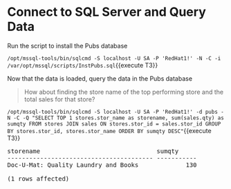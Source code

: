 # Connect to SQL Server and Query Data

Run the script to install the Pubs database

`/opt/mssql-tools/bin/sqlcmd -S localhost -U SA -P 'RedHat1!' -N -C -i /var/opt/mssql/scripts/InstPubs.sql`{{execute T3}}

Now that the data is loaded, query the data in the Pubs database

> How about finding the store name of the top performing store and the total sales for that store?  

`/opt/mssql-tools/bin/sqlcmd -S localhost -U SA -P 'RedHat1!' -d pubs -N -C -Q "SELECT TOP 1 stores.stor_name as storename, sum(sales.qty) as sumqty FROM stores JOIN sales ON stores.stor_id = sales.stor_id GROUP BY stores.stor_id, stores.stor_name ORDER BY sumqty DESC"`{{execute T3}}

<pre class="file">
storename                                sumqty
---------------------------------------- -----------
Doc-U-Mat: Quality Laundry and Books             130

(1 rows affected)
</pre>

